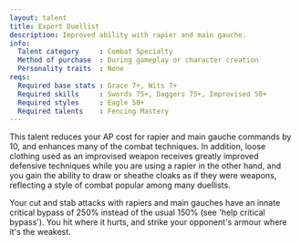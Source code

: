 ```yaml
---
layout: talent
title: Expert Duellist
description: Improved ability with rapier and main gauche.
info:
  Talent category     : Combat Specialty
  Method of purchase  : During gameplay or character creation
  Personality traits  : None
reqs:
  Required base stats : Grace 7+, Wits 7+
  Required skills     : Swords 75+, Daggers 75+, Improvised 50+
  Required styles     : Eagle 50+
  Required talents    : Fencing Mastery
---
```


This talent reduces your AP cost for rapier and main gauche commands by 10, and
enhances many of the combat techniques.  In addition, loose clothing used as an
improvised weapon receives greatly improved defensive techniques while you are
using a rapier in the other hand, and you gain the ability to draw or sheathe
cloaks as if they were weapons, reflecting a style of combat popular among many
duellists.

Your cut and stab attacks with rapiers and main gauches have an innate critical
bypass of 250% instead of the usual 150% (see 'help critical bypass').  You
hit where it hurts, and strike your opponent's armour where it's the weakest.

